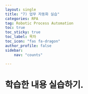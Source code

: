```yaml
---
layout: single
title: "7) 업무 자동화 실습"
categories: RPA
tag: Robotic Process Automation
toc: true
toc_sticky: true
toc_label: 목차
toc_icon: "fas fa-dragon"
author_profile: false
sidebar:
    nav: "counts"

---
```


# 학습한 내용 실습하기.

